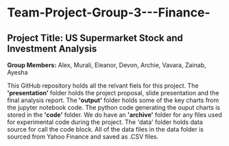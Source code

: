 # Team-Project-Group-3---Finance-

## Project Title: US Supermarket Stock and Investment Analysis

**Group Members:** Alex, Murali, Eleanor, Devon, Archie, Vavara, Zainab, Ayesha

This GitHub repository holds all the relvant fiels for this project. The **'presentation'** folder holds the project proposal, slide presentation and the final analysis report.  The **'output'** folder holds some of the key charts from the jupyter notebook code. The python code generating the ouput charts is stored in the **'code'** folder. We do have an **'archive'** folder for any files used for experimental code during the project. The 'data' folder holds data source for call the code block. All of the data files in the data folder is sourced from Yahoo Finance and saved as .CSV files.
